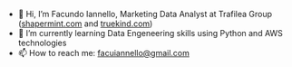 - 👋 Hi, I’m Facundo Iannello, Marketing Data Analyst at Trafilea Group ([shapermint.com](https://shapermint.com) and [truekind.com](https://truekind.com))
- 🌱 I’m currently learning Data Engeneering skills using Python and AWS technologies
- 📫 How to reach me: facuiannello@gmail.com

<!---
fiannello/fiannello is a ✨ special ✨ repository because its `README.md` (this file) appears on your GitHub profile.
You can click the Preview link to take a look at your changes.
--->
